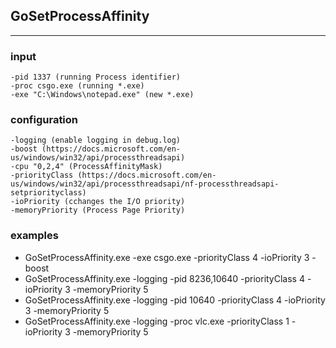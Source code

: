 ## GoSetProcessAffinity
---------------

### input
```
-pid 1337 (running Process identifier)
-proc csgo.exe (running *.exe)
-exe "C:\Windows\notepad.exe" (new *.exe)
```

### configuration
```
-logging (enable logging in debug.log)
-boost (https://docs.microsoft.com/en-us/windows/win32/api/processthreadsapi)
-cpu "0,2,4" (ProcessAffinityMask)
-priorityClass (https://docs.microsoft.com/en-us/windows/win32/api/processthreadsapi/nf-processthreadsapi-setpriorityclass)
-ioPriority (cchanges the I/O priority)
-memoryPriority (Process Page Priority)
```

### examples

+ GoSetProcessAffinity.exe -exe csgo.exe -priorityClass 4 -ioPriority 3 -boost
+ GoSetProcessAffinity.exe -logging -pid 8236,10640 -priorityClass 4 -ioPriority 3 -memoryPriority 5
+ GoSetProcessAffinity.exe -logging -pid 10640 -priorityClass 4 -ioPriority 3 -memoryPriority 5
+ GoSetProcessAffinity.exe -logging -proc vlc.exe -priorityClass 1 -ioPriority 3 -memoryPriority 5